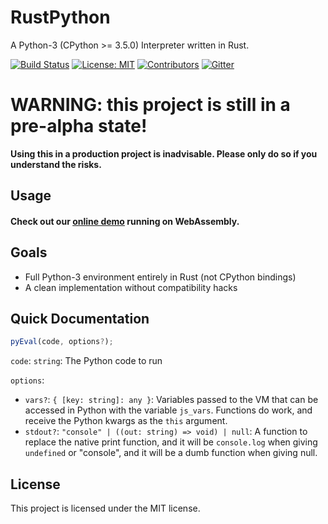 # RustPython

A Python-3 (CPython >= 3.5.0) Interpreter written in Rust.

[![Build Status](https://travis-ci.org/RustPython/RustPython.svg?branch=master)](https://travis-ci.org/RustPython/RustPython)
[![License: MIT](https://img.shields.io/badge/License-MIT-green.svg)](https://opensource.org/licenses/MIT)
[![Contributors](https://img.shields.io/github/contributors/RustPython/RustPython.svg)](https://github.com/RustPython/RustPython/graphs/contributors)
[![Gitter](https://badges.gitter.im/RustPython/Lobby.svg)](https://gitter.im/rustpython/Lobby)

# WARNING: this project is still in a pre-alpha state!

**Using this in a production project is inadvisable. Please only do so if you understand the risks.**

## Usage

#### Check out our [online demo](https://rustpython.github.io/demo/) running on WebAssembly.

## Goals

-   Full Python-3 environment entirely in Rust (not CPython bindings)
-   A clean implementation without compatibility hacks

## Quick Documentation

```js
pyEval(code, options?);
```

`code`: `string`: The Python code to run

`options`:

-   `vars?`: `{ [key: string]: any }`: Variables passed to the VM that can be
    accessed in Python with the variable `js_vars`. Functions do work, and
    receive the Python kwargs as the `this` argument.
-   `stdout?`: `"console" | ((out: string) => void) | null`: A function to replace the
    native print function, and it will be `console.log` when giving `undefined`
    or "console", and it will be a dumb function when giving null.

## License

This project is licensed under the MIT license.
